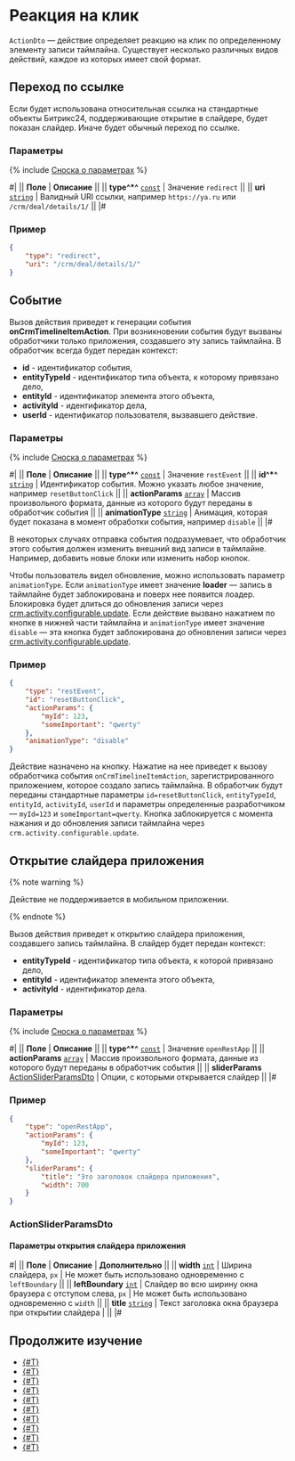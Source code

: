 # Реакция на клик

`ActionDto` — действие определяет реакцию на клик по определенному элементу записи таймлайна. Существует несколько различных видов действий, каждое из которых имеет свой формат.

## Переход по ссылке

Если будет использована относительная ссылка на стандартные объекты Битрикс24, поддерживающие открытие в слайдере, будет показан слайдер. Иначе будет обычный переход по ссылке.

### Параметры

{% include [Сноска о параметрах](../../../../../../_includes/required.md) %}

#|
|| **Поле** | **Описание** ||
|| **type^*^**
[`const`](../../../../data-types.md) | Значение `redirect` ||
|| **uri**
[`string`](../../../../data-types.md) | Валидный URI ссылки, например `https://ya.ru` или `/crm/deal/details/1/` ||
|#

### Пример

```json
{
    "type": "redirect",
    "uri": "/crm/deal/details/1/"
}
```

## Cобытие

Вызов действия приведет к генерации события **onCrmTimelineItemAction**. При возникновении события будут вызваны обработчики только приложения, создавшего эту запись таймлайна. В обработчик всегда будет передан контекст:

- **id** - идентификатор события,
- **entityTypeId** - идентификатор типа объекта, к которому привязано дело,
- **entityId** - идентификатор элемента этого объекта,
- **activityId** - идентификатор дела,
- **userId** - идентификатор пользователя, вызвавшего действие.

### Параметры

{% include [Сноска о параметрах](../../../../../../_includes/required.md) %}

#|
|| **Поле** | **Описание** ||
|| **type^*^**
[`const`](../../../../data-types.md) | Значение `restEvent` ||
|| **id^*^**
[`string`](../../../../data-types.md) | Идентификатор события. Можно указать любое значение, например `resetButtonClick` ||
|| **actionParams**
[`array`](../../../../data-types.md) | Массив произвольного формата, данные из которого будут переданы в обработчик события ||
|| **animationType**
[`string`](../../../../data-types.md) | Анимация, которая будет показана в момент обработки события, например `disable` ||
|#

В некоторых случаях отправка события подразумевает, что обработчик этого события должен изменить внешний вид записи в таймлайне. Например, добавить новые блоки или изменить набор кнопок.

Чтобы пользователь видел обновление, можно использовать параметр `animationType`. Если `animationType` имеет значение **loader** — запись в таймлайне будет заблокирована и поверх нее появится лоадер. Блокировка будет длиться до обновления записи через [crm.activity.configurable.update](../crm-activity-configurable-update.md). 
Если действие вызвано нажатием по кнопке в нижней части таймлайна и `animationType` имеет значение `disable` — эта кнопка будет заблокирована до обновления записи через [crm.activity.configurable.update](../crm-activity-configurable-update.md).

### Пример

```json
{
    "type": "restEvent",
    "id": "resetButtonClick",
    "actionParams": {
        "myId": 123,
        "someImportant": "qwerty"
    },
    "animationType": "disable"
}
```

Действие назначено на кнопку. Нажатие на нее приведет к вызову обработчика события `onCrmTimelineItemAction`, зарегистрированного приложением, которое создало запись таймлайна. 
В обработчик будут переданы стандартные параметры `id=resetButtonClick`, `entityTypeId`, `entityId`, `activityId`, `userId` и параметры определенные разработчиком — `myId=123` и `someImportant=qwerty`. Кнопка заблокируется с момента нажания и до обновления записи таймлайна через `crm.activity.configurable.update`.

## Открытие слайдера приложения

{% note warning %}

Действие не поддерживается в мобильном приложении.

{% endnote %}

Вызов действия приведет к открытию слайдера приложения, создавшего запись таймлайна. В слайдер будет передан контекст:

- **entityTypeId** - идентификатор типа объекта, к которой привязано дело,
- **entityId** - идентификатор элемента этого объекта,
- **activityId** - идентификатор дела.

### Параметры

{% include [Сноска о параметрах](../../../../../../_includes/required.md) %}

#|
|| **Поле** | **Описание** ||
|| **type^*^**
[`const`](../../../../data-types.md) | Значение `openRestApp` ||
|| **actionParams**
[`array`](../../../../data-types.md) | Массив произвольного формата, данные из которого будут переданы в обработчик события ||
|| **sliderParams**
[ActionSliderParamsDto](#actionsliderparamsdto) | Опции, с которыми открывается слайдер ||
|#

### Пример

```json
{
    "type": "openRestApp",
    "actionParams": {
        "myId": 123,
        "someImportant": "qwerty"
    },
    "sliderParams": {
        "title": "Это заголовок слайдера приложения",
        "width": 700
    }
}
```

### ActionSliderParamsDto

#### Параметры открытия слайдера приложения

#|
|| **Поле** | **Описание** | **Дополнительно** ||
|| **width**
[`int`](../../../../data-types.md) | Ширина слайдера, `px` | Не может быть использовано одновременно с `leftBoundary` ||
|| **leftBoundary**
[`int`](../../../../data-types.md) | Слайдер во всю ширину окна браузера с отступом слева, `px` | Не может быть использовано одновременно с `width` ||
|| **title**
[`string`](../../../../data-types.md) | Текст заголовка окна браузера при открытии слайдера | ||
|#

## Продолжите изучение

- [{#T}](./layout.md)
- [{#T}](./icon.md)
- [{#T}](./header.md)
- [{#T}](./body.md)
- [{#T}](./content-block.md)
- [{#T}](./footer.md)
- [{#T}](./menu-item.md)
- [{#T}](./field-types.md)
- [{#T}](./rest-app-layout-dto.md)
- [{#T}](./examples.md)